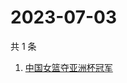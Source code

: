 # 2023-07-03

共 1 条

<!-- BEGIN -->
<!-- 最后更新时间 Mon Jul 03 2023 01:07:56 GMT+0800 (China Standard Time) -->

1. [中国女篮夺亚洲杯冠军](https://www.zhihu.com/search?q=中国女篮夺亚洲杯冠军)

<!-- END -->
